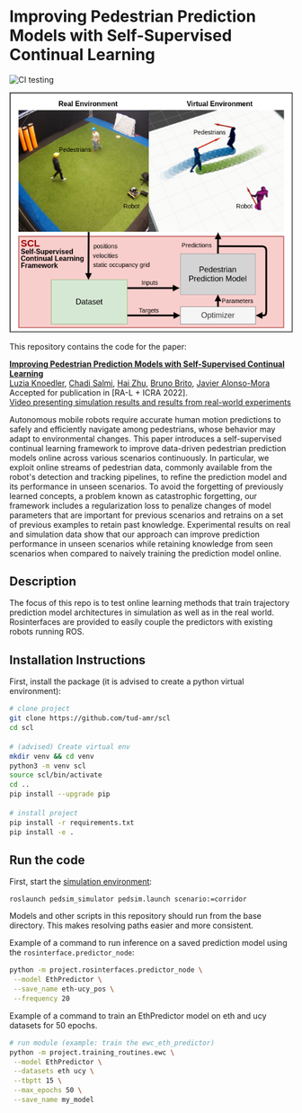 # Improving Pedestrian Prediction Models with Self-Supervised Continual Learning

<!--
ARXIV   
[![Paper](http://img.shields.io/badge/arxiv-math.co:1480.1111-B31B1B.svg)](https://www.nature.com/articles/nature14539)
-->
![CI testing](https://github.com/tud-amr/scl/workflows/CI%20testing/badge.svg?branch=main&event=push)


<img src="figs/initial_image.png" alt="">

This repository contains the code for the paper:

**<a href="https://arxiv.org/abs/2202.07606">Improving Pedestrian Prediction Models with Self-Supervised Continual Learning</a>**
<br>
<a href="https://www.tudelft.nl/staff/l.knoedler/">Luzia Knoedler</a>,
<a href="https://c-salmi.github.io/">Chadi Salmi</a>,
<a href="http://www.tudelft.nl/staff/h.zhu/">Hai Zhu</a>,
<a href="http://www.tudelft.nl/staff/bruno.debrito/">Bruno Brito</a>,
<a href="http://www.tudelft.nl/staff/j.alonsomora/">Javier Alonso-Mora</a>
<br>
Accepted for publication in [RA-L + ICRA 2022].
<br>
<a href="https://youtu.be/qsyd7NVgfRI">Video presenting simulation results and results from real-world experiments</a>

Autonomous mobile robots require accurate human motion predictions to safely and efficiently navigate among pedestrians, whose behavior may adapt to environmental changes. 
This paper introduces a self-supervised continual learning framework to improve data-driven pedestrian prediction models online across various scenarios continuously. 
In particular, we exploit online streams of pedestrian data, commonly available from the robot's detection and tracking pipelines, to refine the prediction model and its performance in unseen scenarios.
To avoid the forgetting of previously learned concepts, a problem known as catastrophic forgetting,
our framework includes a regularization loss to penalize changes of model parameters that are important for previous scenarios and retrains on a set of previous examples to retain past knowledge.
Experimental results on real and simulation data show that our approach can improve prediction performance in unseen scenarios while retaining knowledge from seen scenarios when compared to naively training the prediction model online.

## Description   
The focus of this repo is to test online learning methods that train trajectory prediction model architectures in simulation as well as in the real world. Rosinterfaces are provided to easily couple the predictors with existing robots running ROS.

## Installation Instructions   
First, install the package (it is advised to create a python virtual environment):
```bash
# clone project   
git clone https://github.com/tud-amr/scl
cd scl

# (advised) Create virtual env
mkdir venv && cd venv
python3 -m venv scl
source scl/bin/activate
cd ..
pip install --upgrade pip

# install project   
pip install -r requirements.txt
pip install -e .   
 ```   

## Run the code
First, start the [simulation environment](https://github.com/srl-freiburg/pedsim_ros):
 ```
 roslaunch pedsim_simulator pedsim.launch scenario:=corridor
```

Models and other scripts in this repository should run from the base directory. This makes resolving paths easier and more consistent.

Example of a command to run inference on a saved prediction model using the `rosinterface.predictor_node`:
 ```bash
python -m project.rosinterfaces.predictor_node \
  --model EthPredictor \
  --save_name eth-ucy_pos \
  --frequency 20
```

Example of a command to train an EthPredictor model on eth and ucy datasets for 50 epochs.
 ```bash
# run module (example: train the ewc_eth_predictor)   
python -m project.training_routines.ewc \
  --model EthPredictor \
  --datasets eth ucy \
  --tbptt 15 \
  --max_epochs 50 \
  --save_name my_model
```

